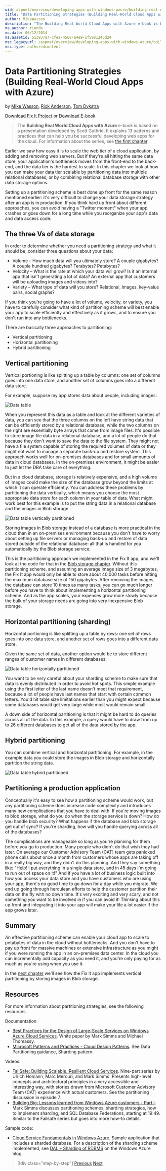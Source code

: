 ```yaml
---
uid: aspnet/overview/developing-apps-with-windows-azure/building-real-world-cloud-apps-with-windows-azure/data-partitioning-strategies
title: "Data Partitioning Strategies (Building Real-World Cloud Apps with Azure) | Microsoft Docs"
author: MikeWasson
description: "The Building Real World Cloud Apps with Azure e-book is based on a presentation developed by Scott Guthrie. It explains 13 patterns and practices that can he..."
ms.author: riande
ms.date: 06/12/2014
ms.assetid: 513837a7-cfea-4568-a4e9-1f5901245d24
msc.legacyurl: /aspnet/overview/developing-apps-with-windows-azure/building-real-world-cloud-apps-with-windows-azure/data-partitioning-strategies
msc.type: authoredcontent
---
```

# Data Partitioning Strategies (Building Real-World Cloud Apps with Azure)

by [Mike Wasson](https://github.com/MikeWasson), [Rick Anderson](https://twitter.com/RickAndMSFT), [Tom Dykstra](https://github.com/tdykstra)

[Download Fix It Project](https://code.msdn.microsoft.com/Fix-It-app-for-Building-cdd80df4) or [Download E-book](https://docs.microsoft.com/archive/blogs/microsoft_press/free-ebook-building-cloud-apps-with-microsoft-azure)

> The **Building Real World Cloud Apps with Azure** e-book is based on a presentation developed by Scott Guthrie. It explains 13 patterns and practices that can help you be successful developing web apps for the cloud. For information about the series, see [the first chapter](introduction.md).

Earlier we saw how easy it is to scale the web tier of a cloud application, by adding and removing web servers. But if they're all hitting the same data store, your application's bottleneck moves from the front-end to the back-end, and the data tier is the hardest to scale. In this chapter we look at how you can make your data tier scalable by partitioning data into multiple relational databases, or by combining relational database storage with other data storage options.

Setting up a partitioning scheme is best done up front for the same reason mentioned earlier: it's very difficult to change your data storage strategy after an app is in production. If you think hard up front about different approaches, you can avoid having a "Twitter moment" when your app crashes or goes down for a long time while you reorganize your app's data and data access code.

## The three Vs of data storage

In order to determine whether you need a partitioning strategy and what it should be, consider three questions about your data:

- Volume – How much data will you ultimately store? A couple gigabytes? A couple hundred gigabytes? Terabytes? Petabytes?
- Velocity – What is the rate at which your data will grow? Is it an internal app that isn't generating a lot of data? An external app that customers will be uploading images and videos into?
- Variety – What type of data will you store? Relational, images, key-value pairs, social graphs?

If you think you're going to have a lot of volume, velocity, or variety, you have to carefully consider what kind of partitioning scheme will best enable your app to scale efficiently and effectively as it grows, and to ensure you don't run into any bottlenecks.

There are basically three approaches to partitioning:

- Vertical partitioning
- Horizontal partitioning
- Hybrid partitioning

## Vertical partitioning

Vertical portioning is like splitting up a table by columns: one set of columns goes into one data store, and another set of columns goes into a different data store.

For example, suppose my app stores data about people, including images:

![Data table](data-partitioning-strategies/_static/image1.png)

When you represent this data as a table and look at the different varieties of data, you can see that the three columns on the left have string data that can be efficiently stored by a relational database, while the two columns on the right are essentially byte arrays that come from image files. It's possible to store image file data in a relational database, and a lot of people do that because they don't want to save the data to the file system. They might not have a file system capable of storing the required volumes of data or they might not want to manage a separate back-up and restore system. This approach works well for on-premises databases and for small amounts of data in cloud databases. In the on-premises environment, it might be easier to just let the DBA take care of everything.

But in a cloud database, storage is relatively expensive, and a high volume of images could make the size of the database grow beyond the limits at which it can operate efficiently. You can address these problems by partitioning the data vertically, which means you choose the most appropriate data store for each column in your table of data. What might work best for this example is to put the string data in a relational database and the images in Blob storage.

![Data table vertically partitioned](data-partitioning-strategies/_static/image2.png)

Storing images in Blob storage instead of a database is more practical in the cloud than in an on-premises environment because you don't have to worry about setting up file servers or managing back-up and restore of data stored outside of the relational database: all that is handled for you automatically by the Blob storage service.

This is the partitioning approach we implemented in the Fix It app, and we'll look at the code for that in the [Blob storage chapter](unstructured-blob-storage.md). Without this partitioning scheme, and assuming an average image size of 3 megabytes, the Fix It app would only be able to store about 40,000 tasks before hitting the maximum database size of 150 gigabytes. After removing the images, the database can store 10 times as many tasks; you can go much longer before you have to think about implementing a horizontal partitioning scheme. And as the app scales, your expenses grow more slowly because the bulk of your storage needs are going into very inexpensive Blob storage.

## Horizontal partitioning (sharding)

Horizontal portioning is like splitting up a table by rows: one set of rows goes into one data store, and another set of rows goes into a different data store.

Given the same set of data, another option would be to store different ranges of customer names in different databases.

![Data table horizontally partitioned](data-partitioning-strategies/_static/image3.png)

You want to be very careful about your sharding scheme to make sure that data is evenly distributed in order to avoid hot spots. This simple example using the first letter of the last name doesn't meet that requirement, because a lot of people have last names that start with certain common letters. You'd hit table size limitations earlier than you might expect because some databases would get very large while most would remain small.

A down side of horizontal partitioning is that it might be hard to do queries across all of the data. In this example, a query would have to draw from up to 26 different databases to get all of the data stored by the app.

## Hybrid partitioning

You can combine vertical and horizontal partitioning. For example, in the example data you could store the images in Blob storage and horizontally partition the string data.

![Data table hybrid partitioned](data-partitioning-strategies/_static/image4.png)

## Partitioning a production application

Conceptually it's easy to see how a partitioning scheme would work, but any partitioning scheme does increase code complexity and introduces many new complications that you have to deal with. If you're moving images to blob storage, what do you do when the storage service is down? How do you handle blob security? What happens if the database and blob storage get out of sync? If you're sharding, how will you handle querying across all of the databases?

The complications are manageable so long as you're planning for them before you go to production. Many people who didn't do that wish they had later. On average our Customer Advisory Team (CAT) team gets panicked phone calls about once a month from customers whose apps are taking off in a really big way, and they didn't do this planning. And they say something like: "Help! I put everything in a single data store, and in 45 days I'm going to run out of space on it!" And if you have a lot of business logic built into how you access your data store and you have customers who are using your app, there's no good time to go down for a day while you migrate. We end up going through herculean efforts to help the customer partition their data on the fly with no down time. It's very exciting and very scary, and not something you want to be involved in if you can avoid it! Thinking about this up front and integrating it into your app will make your life a lot easier if the app grows later.

## Summary

An effective partitioning scheme can enable your cloud app to scale to petabytes of data in the cloud without bottlenecks. And you don't have to pay up front for massive machines or extensive infrastructure as you might if you were running the app in an on-premises data center. In the cloud you can incrementally add capacity as you need it, and you're only paying for as much as you're using when you use it.

In the [next chapter](unstructured-blob-storage.md) we'll see how the Fix It app implements vertical partitioning by storing images in Blob storage.

## Resources

For more information about partitioning strategies, see the following resources.

Documentation:

- [Best Practices for the Design of Large-Scale Services on Windows Azure Cloud Services](https://msdn.microsoft.com/library/windowsazure/jj717232.aspx). White paper by Mark Simms and Michael Thomassy.
- [Microsoft Patterns and Practices - Cloud Design Patterns](https://msdn.microsoft.com/library/dn568099.aspx). See Data Partitioning guidance, Sharding pattern.

Videos:

- [FailSafe: Building Scalable, Resilient Cloud Services](https://channel9.msdn.com/Series/FailSafe). Nine-part series by Ulrich Homann, Marc Mercuri, and Mark Simms. Presents high-level concepts and architectural principles in a very accessible and interesting way, with stories drawn from Microsoft Customer Advisory Team (CAT) experience with actual customers. See the partitioning discussion in episode 7.
- [Building Big: Lessons learned from Windows Azure customers - Part I](https://channel9.msdn.com/Events/Build/2012/3-029). Mark Simms discusses partitioning schemes, sharding strategies, how to implement sharding, and SQL Database Federations, starting at 19:49. Similar to the Failsafe series but goes into more how-to details.

Sample code:

- [Cloud Service Fundamentals in Windows Azure](https://code.msdn.microsoft.com/Cloud-Service-Fundamentals-4ca72649). Sample application that includes a sharded database. For a description of the sharding scheme implemented, see [DAL – Sharding of RDBMS](https://azure.microsoft.com/blog/dal-sharding-of-rdbms/) on the Windows Azure blog.

> [!div class="step-by-step"]
> [Previous](data-storage-options.md)
> [Next](unstructured-blob-storage.md)
